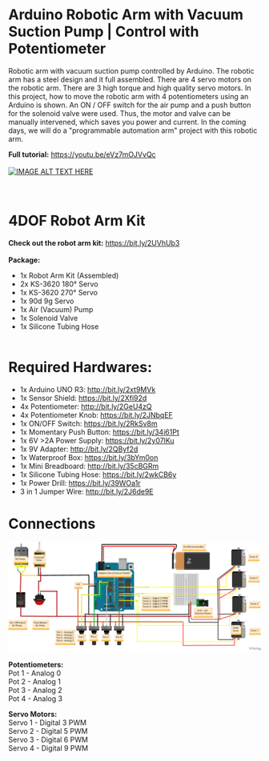# Arduino Robotic Arm with Vacuum Suction Pump | Control with Potentiometer
Robotic arm with vacuum suction pump controlled by Arduino. The robotic arm has a steel design and it full assembled. There are 4 servo motors on the robotic arm. There are 3 high torque and high quality servo motors. In this project, how to move the robotic arm with 4 potentiometers using an Arduino is shown. An ON / OFF switch for the air pump and a push button for the solenoid valve were used. Thus, the motor and valve can be manually intervened, which saves you power and current. In the coming days, we will do a "programmable automation arm" project with this robotic arm.
</br>

**Full tutorial:** https://youtu.be/eVz7mOJVvQc </br></br>
[![IMAGE ALT TEXT HERE](http://img.youtube.com/vi/eVz7mOJVvQc/0.jpg)](http://www.youtube.com/watch?v=eVz7mOJVvQc)</br></br></br>
# 4DOF Robot Arm Kit
**Check out the robot arm kit:** https://bit.ly/2UVhUb3 </br></br>
**Package:**</br>
- 1x Robot Arm Kit (Assembled)</br>
- 2x KS-3620 180° Servo</br>
- 1x KS-3620 270° Servo</br>
- 1x 90d 9g Servo</br>
- 1x Air (Vacuum) Pump</br>
- 1x Solenoid Valve</br>
- 1x Silicone Tubing Hose</br></br>
# Required Hardwares: </br>
- 1x Arduino UNO R3: http://bit.ly/2xt9MVk
- 1x Sensor Shield: https://bit.ly/2Xfi92d
- 4x Potentiometer: http://bit.ly/2GeU4zQ
- 4x Potentiometer Knob: https://bit.ly/2JNbqEF
- 1x ON/OFF Switch: https://bit.ly/2RkSv8m
- 1x Momentary Push Button: https://bit.ly/34i61Pt
- 1x 6V >2A Power Supply: https://bit.ly/2y07lKu
- 1x 9V Adapter: http://bit.ly/2QByf2d
- 1x Waterproof Box: https://bit.ly/3bYm0on
- 1x Mini Breadboard: http://bit.ly/35cBGRm
- 1x Silicone Tubing Hose: https://bit.ly/2wkCB6y
- 1x Power Drill: https://bit.ly/39WOa1r
- 3 in 1 Jumper Wire: http://bit.ly/2J6de9E
# Connections
![](Connections_png.png) </br></br>
**Potentiometers:** </br>
Pot 1 - Analog 0 </br>
Pot 2 - Analog 1 </br>
Pot 3 - Analog 2 </br>
Pot 4 - Analog 3 </br>

**Servo Motors:**</br>
Servo 1 - Digital 3 PWM</br>
Servo 2 - Digital 5 PWM</br>
Servo 3 - Digital 6 PWM</br>
Servo 4 - Digital 9 PWM</br>
